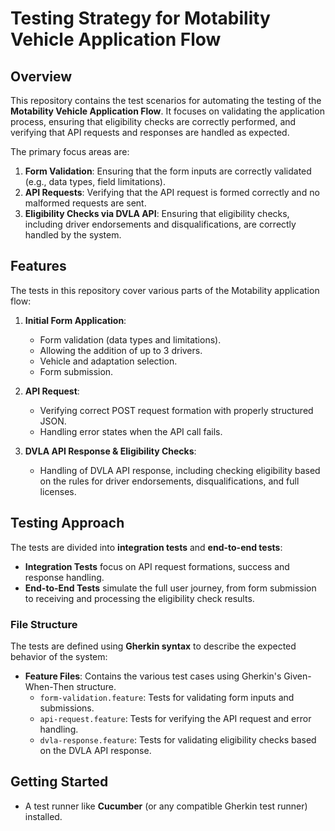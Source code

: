 # Testing Strategy for Motability Vehicle Application Flow

## Overview

This repository contains the test scenarios for automating the testing of the **Motability Vehicle Application Flow**. It focuses on validating the application process, ensuring that eligibility checks are correctly performed, and verifying that API requests and responses are handled as expected.

The primary focus areas are:

1. **Form Validation**: Ensuring that the form inputs are correctly validated (e.g., data types, field limitations).
2. **API Requests**: Verifying that the API request is formed correctly and no malformed requests are sent.
3. **Eligibility Checks via DVLA API**: Ensuring that eligibility checks, including driver endorsements and disqualifications, are correctly handled by the system.

## Features

The tests in this repository cover various parts of the Motability application flow:

1. **Initial Form Application**:

   - Form validation (data types and limitations).
   - Allowing the addition of up to 3 drivers.
   - Vehicle and adaptation selection.
   - Form submission.

2. **API Request**:

   - Verifying correct POST request formation with properly structured JSON.
   - Handling error states when the API call fails.

3. **DVLA API Response & Eligibility Checks**:
   - Handling of DVLA API response, including checking eligibility based on the rules for driver endorsements, disqualifications, and full licenses.

## Testing Approach

The tests are divided into **integration tests** and **end-to-end tests**:

- **Integration Tests** focus on API request formations, success and response handling.
- **End-to-End Tests** simulate the full user journey, from form submission to receiving and processing the eligibility check results.

### File Structure

The tests are defined using **Gherkin syntax** to describe the expected behavior of the system:

- **Feature Files**: Contains the various test cases using Gherkin's Given-When-Then structure.
  - `form-validation.feature`: Tests for validating form inputs and submissions.
  - `api-request.feature`: Tests for verifying the API request and error handling.
  - `dvla-response.feature`: Tests for validating eligibility checks based on the DVLA API response.

## Getting Started

- A test runner like **Cucumber** (or any compatible Gherkin test runner) installed.
